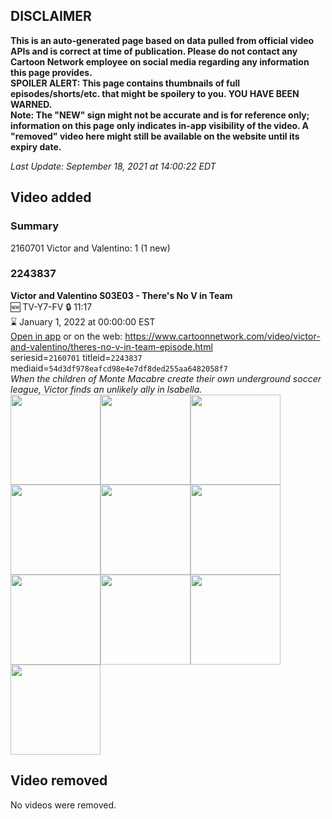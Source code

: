 ## DISCLAIMER
**This is an auto-generated page based on data pulled from official video APIs and is correct at time of publication. Please do not contact any Cartoon Network employee on social media regarding any information this page provides.**  
**SPOILER ALERT: This page contains thumbnails of full episodes/shorts/etc. that might be spoilery to you. YOU HAVE BEEN WARNED.**  
**Note: The "NEW" sign might not be accurate and is for reference only; information on this page only indicates in-app visibility of the video. A "removed" video here might still be available on the website until its expiry date.**  

_Last Update: September 18, 2021 at 14:00:22 EDT_
## Video added
### Summary
2160701 Victor and Valentino: 1 (1 new)  
### 2243837
**Victor and Valentino S03E03 - There's No V in Team**  
🆕 TV-Y7-FV 🔒 11:17  
⌛ January 1, 2022 at 00:00:00 EST  
[Open in app](https://cnvideo.sercomkc.org/redirector.html?type=cnapp&seriesid=2160701&titleid=2243837&mediaid=54d3df978eafcd98e4e7df8ded255aa6482058f7) or on the web: https://www.cartoonnetwork.com/video/victor-and-valentino/theres-no-v-in-team-episode.html  
seriesid=`2160701` titleid=`2243837` mediaid=`54d3df978eafcd98e4e7df8ded255aa6482058f7`  
_When the children of Monte Macabre create their own underground soccer league, Victor finds an unlikely ally in Isabella._  
<a href="https://s3.amazonaws.com/cartoonorchestrator/2243837_001_1280x720.jpg"><img src="https://s3.amazonaws.com/cartoonorchestrator/2243837_001_640x360.jpg" height="144px" /></a><a href="https://s3.amazonaws.com/cartoonorchestrator/2243837_002_1280x720.jpg"><img src="https://s3.amazonaws.com/cartoonorchestrator/2243837_002_640x360.jpg" height="144px" /></a><a href="https://s3.amazonaws.com/cartoonorchestrator/2243837_003_1280x720.jpg"><img src="https://s3.amazonaws.com/cartoonorchestrator/2243837_003_640x360.jpg" height="144px" /></a><a href="https://s3.amazonaws.com/cartoonorchestrator/2243837_004_1280x720.jpg"><img src="https://s3.amazonaws.com/cartoonorchestrator/2243837_004_640x360.jpg" height="144px" /></a><a href="https://s3.amazonaws.com/cartoonorchestrator/2243837_005_1280x720.jpg"><img src="https://s3.amazonaws.com/cartoonorchestrator/2243837_005_640x360.jpg" height="144px" /></a><a href="https://s3.amazonaws.com/cartoonorchestrator/2243837_006_1280x720.jpg"><img src="https://s3.amazonaws.com/cartoonorchestrator/2243837_006_640x360.jpg" height="144px" /></a><a href="https://s3.amazonaws.com/cartoonorchestrator/2243837_007_1280x720.jpg"><img src="https://s3.amazonaws.com/cartoonorchestrator/2243837_007_640x360.jpg" height="144px" /></a><a href="https://s3.amazonaws.com/cartoonorchestrator/2243837_008_1280x720.jpg"><img src="https://s3.amazonaws.com/cartoonorchestrator/2243837_008_640x360.jpg" height="144px" /></a><a href="https://s3.amazonaws.com/cartoonorchestrator/2243837_009_1280x720.jpg"><img src="https://s3.amazonaws.com/cartoonorchestrator/2243837_009_640x360.jpg" height="144px" /></a><a href="https://s3.amazonaws.com/cartoonorchestrator/2243837_010_1280x720.jpg"><img src="https://s3.amazonaws.com/cartoonorchestrator/2243837_010_640x360.jpg" height="144px" /></a>
## Video removed
No videos were removed.  

